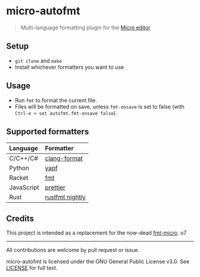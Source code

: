 # micro-autofmt

> Multi-language formatting plugin for the [Micro editor](https://github.com/zyedidia/micro)

## Setup

- `git clone` and `make`
- Install whichever formatters you want to use

## Usage

- Run `fmt` to format the current file.
- Files will be formatted on save, unless `fmt-onsave` is set to false (with `Ctrl-e > set autofmt.fmt-onsave false`).

## Supported formatters

| Language | Formatter    |
| :------- | :----------- |
| C/C++/C# | [clang-format](https://clang.llvm.org/docs/ClangFormat.html) |
| Python   | [yapf](https://github.com/google/yapf) |
| Racket   | [fmt](https://docs.racket-lang.org/fmt/index.html) |
| JavaScript | [prettier](https://prettier.io/) |
| Rust | [rustfmt nightly](https://github.com/rust-lang/rustfmt) |

## Credits

This project is intended as a replacement for the now-dead [fmt-micro](https://github.com/sum01/fmt-micro). o7

--- 

All contributions are welcome by pull request or issue.

micro-autofmt is licensed under the GNU General Public License v3.0. See [LICENSE](../main/LICENSE) for full text.

